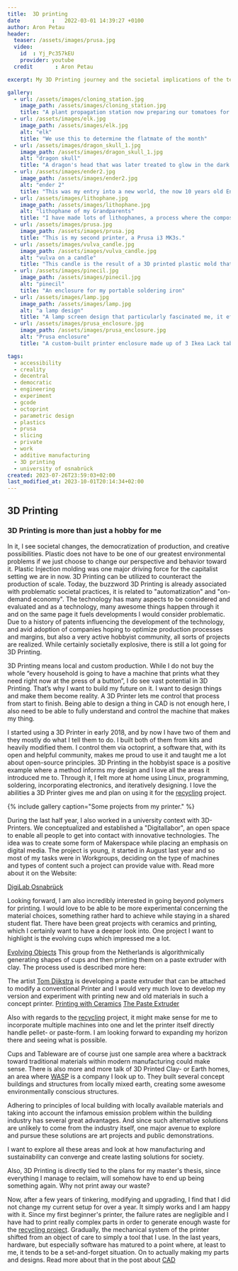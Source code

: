 ```yaml
---
title:  3D printing
date          :   2022-03-01 14:39:27 +0100
author: Aron Petau
header:
  teaser: /assets/images/prusa.jpg
  video:
    id  : Yj_Pc357kEU
    provider: youtube
  credit       : Aron Petau

excerpt: My 3D Printing journey and the societal implications of the technology

gallery:
  - url: /assets/images/cloning_station.jpg
    image_path: /assets/images/cloning_station.jpg
    title: "A plant propagation station now preparing our tomatoes for summer"
  - url: /assets/images/elk.jpg
    image_path: /assets/images/elk.jpg
    alt: "elk"
    title: "We use this to determine the flatmate of the month"
  - url: /assets/images/dragon_skull_1.jpg
    image_path: /assets/images/dragon_skull_1.jpg
    alt: "dragon skull"
    title: "A dragon's head that was later treated to glow in the dark."
  - url: /assets/images/ender2.jpg
    image_path: /assets/images/ender2.jpg
    alt: "ender 2"
    title: "This was my entry into a new world, the now 10 years old Ender 2"
  - url: /assets/images/lithophane.jpg
    image_path: /assets/images/lithophane.jpg
    alt: "lithophane of my Grandparents"
    title: "I have made lots of lithophanes, a process where the composition and thickness of the material are used for creating an image."
  - url: /assets/images/prusa.jpg
    image_path: /assets/images/prusa.jpg
    title: "This is my second printer, a Prusa i3 MK3s."
  - url: /assets/images/vulva_candle.jpg
    image_path: /assets/images/vulva_candle.jpg
    alt: "vulva on a candle"
    title: "This candle is the result of a 3D printed plastic mold that I then poured wax into."
  - url: /assets/images/pinecil.jpg
    image_path: /assets/images/pinecil.jpg
    alt: "pinecil"
    title: "An enclosure for my portable soldering iron"
  - url: /assets/images/lamp.jpg
    image_path: /assets/images/lamp.jpg
    alt: "a lamp design"
    title: "A lamp screen design that particularly fascinated me, it effortlessly comes from a simple 2D spiral shape."
  - url: /assets/images/prusa_enclosure.jpg
    image_path: /assets/images/prusa_enclosure.jpg
    alt: "Prusa enclosure"
    title: "A custom-built printer enclosure made up of 3 Ikea Lack tables and around 3 kgs of plastic."

tags:
  - accessibility
  - creality
  - decentral
  - democratic
  - engineering
  - experiment 
  - gcode
  - octoprint
  - parametric design
  - plastics
  - prusa
  - slicing
  - private
  - work
  - additive manufacturing
  - 3D printing
  - university of osnabrück
created: 2023-07-26T23:59:03+02:00
last_modified_at: 2023-10-01T20:14:34+02:00
---
```


## 3D Printing

### 3D Printing is more than just a hobby for me

In it, I see societal changes, the democratization of production, and creative possibilities. Plastic does not have to be one of our greatest environmental problems if we just choose to change our perspective and behavior toward it.
Plastic Injection molding was one major driving force for the capitalist setting we are in now.
3D Printing can be utilized to counteract the production of scale.
Today, the buzzword 3D Printing is already associated with problematic societal practices, it is related to "automatization" and "on-demand economy". The technology has many aspects to be considered and evaluated and as a technology, many awesome things happen through it and on the same page it fuels developments I would consider problematic. Due to a history of patents influencing the development of the technology, and avid adoption of companies hoping to optimize production processes and margins, but also a very active hobbyist community, all sorts of projects are realized. While certainly societally explosive, there is still a lot going for 3D Printing.

3D Printing means local and custom production. While I do not buy the whole “every household is going to have a machine that prints what they need right now at the press of a button”, I do see vast potential in 3D Printing.
That’s why I want to build my future on it.
I want to design things and make them become reality.
A 3D Printer lets me control that process from start to finish. Being able to design a thing in CAD is not enough here, I also need to be able to fully understand and control the machine that makes my thing.

I started using a 3D Printer in early 2018, and by now I have two of them and they mostly do what I tell them to do.
I built both of them from kits and heavily modified them. I control them via octoprint, a software that, with its open and helpful community, makes me proud to use it and taught me a lot about open-source principles. 3D Printing in the hobbyist space is a positive example where a method informs my design and I love all the areas it introduced me to.
Through it, I felt more at home using Linux, programming, soldering, incorporating electronics, and iteratively designing.
I love the abilities a 3D Printer gives me and plan on using it for the [recycling](/plastic-recycling/) project.

{% include gallery caption="Some projects from my printer." %}

During the last half year, I also worked in a university context with 3D-Printers.
We conceptualized and established a "Digitallabor", an open space to enable all people to get into contact with innovative technologies. The idea was to create some form of Makerspace while placing an emphasis on digital media.
The project is young, it started in August last year and so most of my tasks were in Workgroups, deciding on the type of machines and types of content such a project can provide value with.
Read more about it on the Website:

[DigiLab Osnabrück](https://digitale-lehre.virtuos.uni-osnabrueck.de/uos-digilab/)

Looking forward, I am also incredibly interested in going beyond polymers for printing. I would love to be able to be more experimental concerning the material choices, something rather hard to achieve while staying in a shared student flat. There have been great projects with ceramics and printing, which I certainly want to have a deeper look into. One project I want to highlight is the evolving cups which impressed me a lot.

[Evolving Objects](https://evolving-objects.nl)
This group from the Netherlands is algorithmically generating shapes of cups and then printing them on a paste extruder with clay.
The process used is described more here:

The artist [Tom Dijkstra](http://tomdijkstra.info) is developing a paste extruder that can be attached to modify a conventional Printer and I would very much love to develop my version and experiment with printing new and old materials in such a concept printer.
[Printing with Ceramics](https://wikifactory.com/+Ceramic3DPrinting/forum/thread/NDQyNDc0)
[The Paste Extruder](http://tomdijkstra.info/dirtmod/index.php)

Also with regards to the [recycling](/plastic-recycling/) project, it might make sense for me to incorporate multiple machines into one and let the printer itself directly handle pellet- or paste-form. I am looking forward to expanding my horizon there and seeing what is possible.

Cups and Tableware are of course just one sample area where a backtrack toward traditional materials within modern manufacturing could make sense. There is also more and more talk of 3D Printed Clay- or Earth homes, an area where [WASP](https://www.3dwasp.com/en/3d-printing-architecture/) is a company I look up to.
They built several concept buildings and structures from locally mixed earth, creating some awesome environmentally conscious structures.

Adhering to principles of local building with locally available materials and taking into account the infamous emission problem within the building industry has several great advantages.
And since such alternative solutions are unlikely to come from the industry itself, one major avenue to explore and pursue these solutions are art projects and public demonstrations.

I want to explore all these areas and look at how manufacturing and sustainability can converge and create lasting solutions for society.

Also, 3D Printing is directly tied to the plans for my master's thesis, since everything I manage to reclaim, will somehow have to end up being something again. Why not print away our waste?

Now, after a few years of tinkering, modifying and upgrading, I find that I did not change my current setup for over a year. It simply works and I am happy with it. Since my first beginner's printer, the failure rates are negligible and I have had to print really complex parts in order to generate enough waste for the [recycling project](/plastic-recycling/).
Gradually, the mechanical system of the printer shifted from an object of care to simply a tool that I use. In the last years, hardware, but especially software has matured to a point where, at least to me, it tends to be a set-and-forget situation. On to actually making my parts and designs. Read more about that in the post about [CAD](/cad/)
